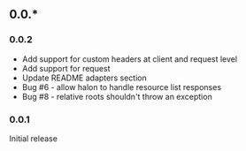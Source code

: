 ## 0.0.*

### 0.0.2
 * Add support for custom headers at client and request level
 * Add support for request
 * Update README adapters section
 * Bug #6 - allow halon to handle resource list responses
 * Bug #8 - relative roots shouldn't throw an exception

### 0.0.1
Initial release